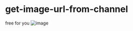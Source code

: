 # get-image-url-from-channel
free for you
![image](https://github.com/F1opte/get-image-url-from-channel/assets/112293794/e18af815-ffb1-40b4-ae10-974a5d10a644)
